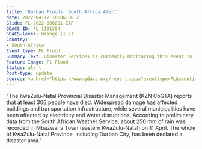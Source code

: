 ```yaml
---
title: 'Durban Floods: South Africa Alert'
date: 2022-04-12 16:06:00 Z
Glide: FL-2022-000201-ZAF
GDACS ID: FL 1101354
GDACS-level: Orange (1.5)
Country:
- South Africa
Event type: FL Flood
Summary Text: Disaster Services is currently monitoring this event in South Africa.
Feature Image: Fl Flood
Status: alert
Post-type: update
source: <a href="https://www.gdacs.org/report.aspx?eventtype=FL&eventid=1101354" target="_blank">GDACS</a>
---
```


"The KwaZulu-Natal Provincial Disaster Management (KZN CoGTA) reports that at least 306 people have died. Widespread damage has affected buildings and transportation infrastructure, while several municipalities have been affected by electricity and water disruptions. According to preliminary data from the South African Weather Service, about 250 mm of rain was recorded in Mbazwana Town (eastern KwaZulu-Natal) on 11 April. The whole of KwaZulu-Natal Province, including Durban City, has been declared a disaster area."
